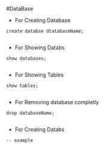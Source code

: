 #DataBase

* For Creating Database
```
create databse dtatabaseName;
	
```

* For Showing Databs
```
show databases;
	
```

* For Showing Tables
```
show tables;
	
```

* For Removing database completly
```
drop databaseName;
	
```

* For Creating Databs
```
-- example
	
```

